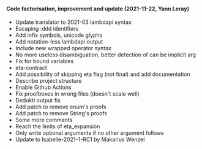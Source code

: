 
#### Code factorisation, improvement and update (2021-11-22, Yann Leray)

- Update translator to 2021-03 lambdapi syntax
- Escaping :ddd identifiers
- Add infix symbols, unicode glyphs
- Add notation-less lambdapi output
- Include new wrapped operator syntax
- No more useless disambiguation, better detection of can be implicit arg
- Fix for bound variables
- eta-contract
- Add possibility of skipping eta flag (not final) and add documentation
- Describe project structure
- Enable Github Actions
- Fix proofboxes in wrong files (doesn't scale well)
- Dedukti output fix
- Add patch to remove enum's proofs
- Add patch to remove String's proofs
- Some more comments
- Reach the limits of eta_expansion
- Only write optional arguments if no other argument follows
- Update to Isabelle-2021-1-RC1 by Makarius Wenzel

